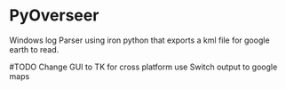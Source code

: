 # PyOverseer
Windows log Parser using iron python that exports a kml file for google earth to read.

#TODO
Change GUI to TK for cross platform use
Switch output to google maps
